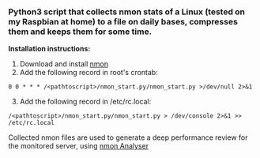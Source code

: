 ### Python3 script that collects nmon stats of a Linux (tested on my Raspbian at home) to a file on daily bases, compresses them and keeps them for some time. ###

**Installation instructions:**
  1. Download and install [nmon](http://nmon.sourceforge.net/)
  2. Add the following record in root's crontab:
  
	0 0 * * * /<pathtoscript>/nmon_start.py/nmon_start.py >/dev/null 2>&1
  
  3. Add the following record in /etc/rc.local:
  
	/<pathtoscript>/nmon_start.py/nmon_start.py > /dev/console 2>&1 >> /etc/rc.local

Collected nmon files are used to generate a deep performance review for the monitored server, using [nmon Analyser](http://nmon.sourceforge.net/pmwiki.php?n=Site.Nmon-Analyser)
